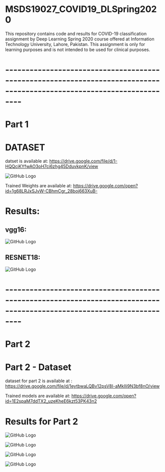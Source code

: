 # MSDS19027_COVID19_DLSpring2020
This repository contains code and results for COVID-19 classification assignment by Deep Learning Spring 2020 course offered at Information Technology University, Lahore, Pakistan. This assignment is only for learning purposes and is not intended to be used for clinical purposes.
# ----------------------------------------------------------------------------------------------------------------------
# Part 1
# DATASET 
datset is available at: https://drive.google.com/file/d/1-HQQciKYfwAO3oH7ci6zhg45DduvkpnK/view

![GitHub Logo](https://github.com/irfanumar1994/MSDS19027_COVID19_DLSpring2020/blob/master/Results/data.JPG)

Trained Weights are available at: https://drive.google.com/open?id=1g68LRJxSJvW-CBhmCgr_28boj663XuB-

# Results: 
## vgg16:  
![GitHub Logo](https://github.com/irfanumar1994/MSDS19027_COVID19_DLSpring2020/blob/master/Results/vggreults.JPG)

## RESNET18:
![GitHub Logo](https://github.com/irfanumar1994/MSDS19027_COVID19_DLSpring2020/blob/master/Results/resnet18.JPG)
# ----------------------------------------------------------------------------------------------------------------------
# Part 2

# Part 2 - Dataset
dataset for part 2 is available at : https://drive.google.com/file/d/1eytbwaLQBv12psV8I-aMkIli9N3bf8nO/view

Trained models are available at: https://drive.google.com/open?id=1E2spaM7ddTX2_uzeKheE6kzt53PK43n2

# Results for Part 2

![GitHub Logo](https://github.com/irfanumar1994/MSDS19027_COVID19_DLSpring2020/blob/master/Results/vgg%20bcelogitloss.png)

![GitHub Logo](https://github.com/irfanumar1994/MSDS19027_COVID19_DLSpring2020/blob/master/Results/vgg%20focal%20loss.png)

![GitHub Logo](https://github.com/irfanumar1994/MSDS19027_COVID19_DLSpring2020/blob/master/Results/resnt%20bce%20logit.png)

![GitHub Logo](https://github.com/irfanumar1994/MSDS19027_COVID19_DLSpring2020/blob/master/Results/resnet%20focal%20logit.png)



